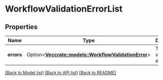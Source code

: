 # WorkflowValidationErrorList

## Properties

Name | Type | Description | Notes
------------ | ------------- | ------------- | -------------
**errors** | Option<[**Vec<crate::models::WorkflowValidationError>**](WorkflowValidationError.md)> | The list of validation errors. | [optional]

[[Back to Model list]](../README.md#documentation-for-models) [[Back to API list]](../README.md#documentation-for-api-endpoints) [[Back to README]](../README.md)


